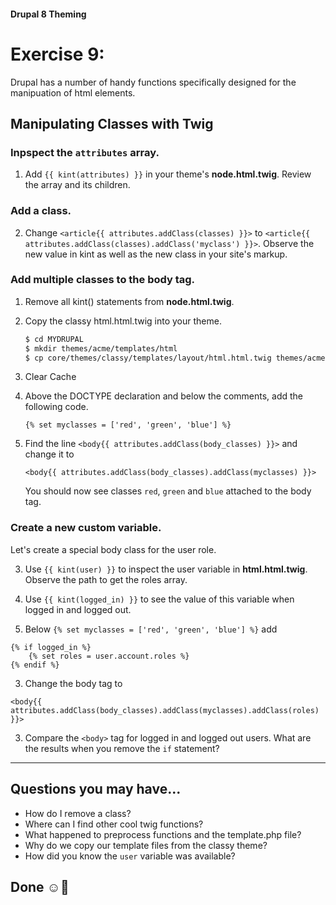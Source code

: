 #### Drupal 8 Theming

# Exercise 9:

Drupal has a number of handy functions specifically designed for the manipuation of html elements.


## Manipulating Classes with Twig

### Inpspect the `attributes` array.
1. Add `{{ kint(attributes) }}` in your theme's **node.html.twig**. Review the array and its children.

### Add a class.
2. Change `<article{{ attributes.addClass(classes) }}>` to
```<article{{ attributes.addClass(classes).addClass('myclass') }}>```. Observe the new value in kint as well as the new class in your site's markup.


### Add multiple classes to the body tag.
1. Remove all kint() statements from **node.html.twig**.

2. Copy the classy html.html.twig into your theme.

    ```bash
    $ cd MYDRUPAL
    $ mkdir themes/acme/templates/html
    $ cp core/themes/classy/templates/layout/html.html.twig themes/acme/templates/html/html.html.twig
    ```
3. Clear Cache

3. Above the DOCTYPE declaration and below the comments, add the following code.

    ```twig
    {% set myclasses = ['red', 'green', 'blue'] %}
    ```

5. Find the line `<body{{ attributes.addClass(body_classes) }}>` and change it to

    ```twig
    <body{{ attributes.addClass(body_classes).addClass(myclasses) }}>
    ```

    You should now see classes `red`, `green` and `blue` attached to the body tag.

### Create a new custom variable.
Let's create a special body class for the user role.

3. Use `{{ kint(user) }}` to inspect the user variable in **html.html.twig**.  Observe the path to get the roles array.

4. Use `{{ kint(logged_in) }}` to see the value of this variable when logged in and logged out. 

2. Below ```{% set myclasses = ['red', 'green', 'blue'] %}``` add 

```twig
{% if logged_in %} 
    {% set roles = user.account.roles %}
{% endif %}
```

3. Change the body tag to   

```twig
<body{{ attributes.addClass(body_classes).addClass(myclasses).addClass(roles) }}>
```

3. Compare the `<body>` tag for logged in and logged out users. What are the results when you remove the `if` statement?

-------------------


## Questions you may have...
+ How do I remove a class?
+ Where can I find other cool twig functions?
+ What happened to preprocess functions and the template.php file?
+ Why do we copy our template files from the classy theme?
+ How did you know the `user` variable was available?



## Done ☺
